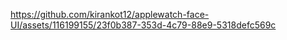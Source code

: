 





https://github.com/kirankot12/applewatch-face-UI/assets/116199155/23f0b387-353d-4c79-88e9-5318defc569c

